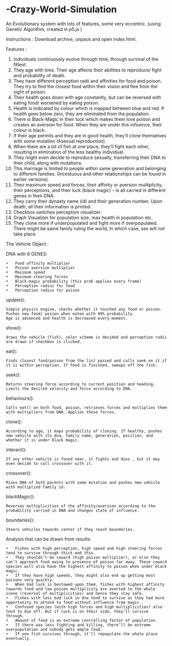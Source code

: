 # -Crazy-World-Simulation
An Evolutionary system with lots of features, some very eccentric.
(using Genetic Algorithm, created in p5.js )

Instructions : Download archive, unpack and open index.html. 


Features :
1.	Individuals continuously evolve through time, through survival of the fittest.
2.	They age with time. Their age affects their abilities to reproduce/ fight and probability of death.
3.	They have different perception radii and affinities for food and poison.
They try to find the closest food within their vision and flee from the sight of poison.
4.	Their health goes down with age constantly, but can be reversed with eating food/ worsened by eating poison.
5.	Health is indicated by colour which is mapped between blue and red. If health goes below zero, they are eliminated from the population.
6.	There is Black-Magic in their luck which makes them love poison and  creates an aversion for food. When they are under this influence, their colour is black.
7.	If their age permits and they are in good health, they’ll clone themselves with some mutation (Asexual reproduction).
8.	When there are a lot of fish at one place, they’ll fight each other, resulting in elimination of the less healthy individual.
9.	They might even decide to reproduce sexually, transferring their DNA to their child, along with mutations.
10.	This marriage is limited to people within same generation and belonging to different families. (Incestuous and other relationships can be found in earlier versions).
11.	Their maximum speed and forces, their affinity or aversion multiplicity, their perceptions, and their luck (black magic) – is all carried in different genes in their DNA.
12.	They carry their dynasty name (id) and their generation number. Upon death, all their information is printed.
13.	Checkbox switches perception visualizer.
14.	Graph Visualizer for population size, max health in population etc.
15.	They clone more if underpopulated and fight more if overpopulated. There might be same family ruling the world, in which case, sex will not take place.






The Vehicle Object :


DNA with 6 GENES:

    •	Food affinity multiplier
    •	Poison aversion multiplier
    •	Maximum speed
    •	Maximum steering forces 
    •	Black-magic probability (this prob applies every frame)
    •	Perception radius for food
    •	Perception radius for poison


update():

    Simple physics engine, checks whether it touched any food or poison.
    Pushes new food/ poison when eaten with 99% probability.
    Age is advanced and health is decreased every moment.

show():

    draws the vehicle (fish), color scheme is decided and perception radii are drawn if checkbox is clicked.

eat():

    Finds closest food/poison from the list passed and calls seek on it if it is within perception. If food is finished, sweeps off the fish.

seek():

    Returns steering force according to current position and heading. Limits the desired velocity and force according to DNA.


behaviours():

    Calls eat() on both food, poison, retrieves forces and multiplies them with multipliers from DNA. Applies these forces.

clone():

    According to age, it maps probability of cloning. If healthy, pushes new vehicle with its dna, family name, generation, position, and whether it is under black magic.

interact():

    If any other vehicle is found near, it fights and dies , but it may even decide to call crossover with it.

crossover():

    Mixes DNA of both parents with some mutation and pushes new vehicle with multiplied family id.

blackMagic():

    Reverses multiplicities of the affinity/aversion according to the probability carried in DNA and changes state of influence.

boundaries():

  	Steers vehicles towards center if they reach boundaries.


Analysis that can be drawn from results:

    •	Fishes with high perception, high speed and high steering forces tend to survive through thick and thin.
    •	They shouldn’t be coward (high poison multiplier), or else they can’t approach food owing to presence of poison far away. These coward species will also have the highest affinity to poison when under black magic. 
    •	If they have high speeds, they might also end up getting most poisons very quickly.
    •	When bad luck is bestowed upon them, fishes with highest affinity towards food and low poison multiplicity are averted to the whole scene (reversal of multiplicities) and hence they stay safe.
    •	Fishes with less bad luck in dna tend to survive as they had more opportunity to attend to food without influence from magic.
    •	Confused species (with high forces and high multiplicities) also tend to die off. But if luck is on their side, they’ll survive through.
    •	Amount of food is an extreme controlling factor of population.
    •	If there was less fighting and killing, there’ll be extreme overpopulation and nobody gets ample food.
    •	If one fish survives through, it’ll repopulate the whole place eventually.


